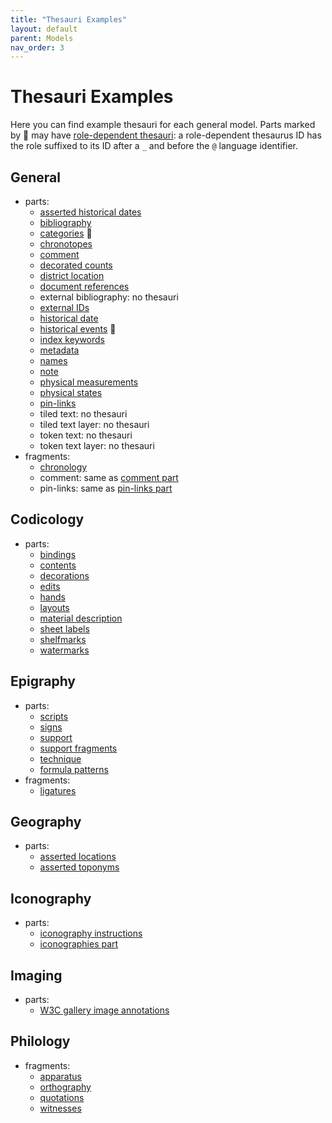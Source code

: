 ```yaml
---
title: "Thesauri Examples"
layout: default
parent: Models
nav_order: 3
---
```


# Thesauri Examples

Here you can find example thesauri for each general model. Parts marked by 🔖 may have [role-dependent thesauri](../thesauri#role-dependent-thesauri): a role-dependent thesaurus ID has the role suffixed to its ID after a `_` and before the `@` language identifier.

## General

- parts:
  - [asserted historical dates]()
  - [bibliography](thesauri/bibliography)
  - [categories](thesauri/categories) 🔖
  - [chronotopes](thesauri/chronotopes)
  - [comment](thesauri/comment)
  - [decorated counts](thesauri/decorated-counts)
  - [district location](thesauri/district-location)
  - [document references](thesauri/doc-references)
  - external bibliography: no thesauri
  - [external IDs](thesauri/external-ids)
  - [historical date](thesauri/historical-date)
  - [historical events](thesauri/historical-events) 🔖
  - [index keywords](thesauri/index-keywords)
  - [metadata](thesauri/metadata)
  - [names](thesauri/names)
  - [note](thesauri/note)
  - [physical measurements](thesauri/physical-measurements)
  - [physical states](thesauri/physical-states)
  - [pin-links](thesauri/pin-links)
  - tiled text: no thesauri
  - tiled text layer: no thesauri
  - token text: no thesauri
  - token text layer: no thesauri
- fragments:
  - [chronology](thesauri/fr.chronology)
  - comment: same as [comment part](thesauri/comment)
  - pin-links: same as [pin-links part](thesauri/pin-links)

## Codicology

- parts:
  - [bindings](thesauri/cod.bindings)
  - [contents](thesauri/cod.contents)
  - [decorations](thesauri/cod.decorations)
  - [edits](thesauri/cod.edits)
  - [hands](thesauri/cod.hands)
  - [layouts](thesauri/cod.layouts)
  - [material description](thesauri/cod.material)
  - [sheet labels](thesauri/cod.sheet-labels)
  - [shelfmarks](thesauri/cod.shelfmarks)
  - [watermarks](thesauri/cod.watermarks)

## Epigraphy

- parts:
  - [scripts](thesauri/epi.scripts)
  - [signs](thesauri/epi.signs)
  - [support](thesauri/epi.support)
  - [support fragments](thesauri/epi.support-frr)
  - [technique](thesauri/epi.technique)
  - [formula patterns](thesauri/epi.formula-patterns)
- fragments:
  - [ligatures](thesauri/fr.epi.ligatures)

## Geography

- parts:
  - [asserted locations](https://github.com/vedph/cadmus-geo/blob/master/docs/asserted-locations.md)
  - [asserted toponyms](https://github.com/vedph/cadmus-geo/blob/master/docs/asserted-toponyms.md)

## Iconography

- parts:
  - [iconography instructions](https://github.com/vedph/cadmus-iconography/blob/master/docs/ico-instructions.md)
  - [iconographies part](https://github.com/vedph/cadmus-iconography/blob/master/docs/ico-iconographies.md)

## Imaging

- parts:
  - [W3C gallery image annotations](https://github.com/vedph/cadmus-img/blob/master/docs/w3c-gallery-image-annotations.md)

## Philology

- fragments:
  - [apparatus](https://github.com/vedph/cadmus-philology/blob/master/docs/fr.apparatus.md)
  - [orthography](https://github.com/vedph/cadmus-philology/blob/master/docs/fr.orthography.md)
  - [quotations](https://github.com/vedph/cadmus-philology/blob/master/docs/fr.quotations.md)
  - [witnesses](https://github.com/vedph/cadmus-philology/blob/master/docs/fr.witnesses.md)
